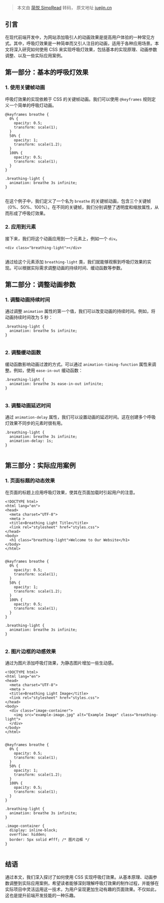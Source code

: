 > 本文由 [简悦 SimpRead](http://ksria.com/simpread/) 转码， 原文地址 [juejin.cn](https://juejin.cn/post/7315314479204581391)

引言
--

在现代前端开发中，为网站添加吸引人的动画效果是提高用户体验的一种常见方式。其中，呼吸灯效果是一种简单而又引人注目的动画，适用于各种应用场景。本文将深入研究如何使用 CSS 来实现呼吸灯效果，包括基本的实现原理、动画参数调整、以及一些实际应用案例。

第一部分：基本的呼吸灯效果
-------------

### 1. 使用关键帧动画

呼吸灯效果的实现依赖于 CSS 的关键帧动画。我们可以使用 `@keyframes` 规则定义一个简单的呼吸灯动画。

```
@keyframes breathe {
  0% {
    opacity: 0.5;
    transform: scale(1);
  }
  50% {
    opacity: 1;
    transform: scale(1.2);
  }
  100% {
    opacity: 0.5;
    transform: scale(1);
  }
}

.breathing-light {
  animation: breathe 3s infinite;
}


```

在这个例子中，我们定义了一个名为 `breathe` 的关键帧动画，包含三个关键帧（0%、50%、100%）。在不同的关键帧，我们分别调整了透明度和缩放属性，从而形成了呼吸灯效果。

### 2. 应用到元素

接下来，我们将这个动画应用到一个元素上，例如一个 `div`。

```
<div class="breathing-light"></div>


```

通过给这个元素添加 `breathing-light` 类，我们就能够观察到呼吸灯效果的实现。可以根据实际需求调整动画的持续时间、缓动函数等参数。

第二部分：调整动画参数
-----------

### 1. 调整动画持续时间

通过调整 `animation` 属性的第一个值，我们可以改变动画的持续时间。例如，将动画持续时间改为 5 秒：

```
.breathing-light {
  animation: breathe 5s infinite;
}


```

### 2. 调整缓动函数

缓动函数影响动画过渡的方式。可以通过 `animation-timing-function` 属性来调整。例如，使用 `ease-in-out` 缓动函数：

```
.breathing-light {
  animation: breathe 3s ease-in-out infinite;
}


```

### 3. 调整动画延迟时间

通过 `animation-delay` 属性，我们可以设置动画的延迟时间。这在创建多个呼吸灯效果不同步的元素时很有用。

```
.breathing-light {
  animation: breathe 3s infinite;
  animation-delay: 1s;
}


```

第三部分：实际应用案例
-----------

### 1. 页面标题的动态效果

在页面的标题上应用呼吸灯效果，使其在页面加载时引起用户的注意。

```
<!DOCTYPE html>
<html lang="en">
<head>
  <meta charset="UTF-8">
  <meta >
  <title>Breathing Light Title</title>
  <link rel="stylesheet" href="styles.css">
</head>
<body>
  <h1 class="breathing-light">Welcome to Our Website</h1>
</body>
</html>


```

```
@keyframes breathe {
  0% {
    opacity: 0.5;
    transform: scale(1);
  }
  50% {
    opacity: 1;
    transform: scale(1.2);
  }
  100% {
    opacity: 0.5;
    transform: scale(1);
  }
}

.breathing-light {
  animation: breathe 3s infinite;
}


```

### 2. 图片边框的动感效果

通过为图片添加呼吸灯效果，为静态图片增加一些生动感。

```
<!DOCTYPE html>
<html lang="en">
<head>
  <meta charset="UTF-8">
  <meta >
  <title>Breathing Light Image</title>
  <link rel="stylesheet" href="styles.css">
</head>
<body>
  <div class="image-container">
    <img src="example-image.jpg" alt="Example Image" class="breathing-light">
  </div>
</body>
</html>


```

```
@keyframes breathe {
  0% {
    opacity: 0.5;
    transform: scale(1);
  }
  50% {
    opacity: 1;
    transform: scale(1.2);
  }
  100% {
    opacity: 0.5;
    transform: scale(1);
  }
}

.breathing-light {
  animation: breathe 3s infinite;
}

.image-container {
  display: inline-block;
  overflow: hidden;
  border: 5px solid #fff; /* 图片边框 */
}


```

结语
--

通过本文，我们深入探讨了如何使用 CSS 实现呼吸灯效果。从基本原理、动画参数调整到实际应用案例，希望读者能够深刻理解呼吸灯效果的制作过程，并能够在实际项目中灵活运用这一技术，为用户呈现更加生动有趣的页面效果。不仅如此，这也是提升前端开发技能的一种乐趣。